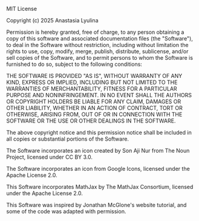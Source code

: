 MIT License

Copyright (c) 2025 Anastasia Lyulina

Permission is hereby granted, free of charge, to any person obtaining a copy
of this software and associated documentation files (the "Software"), to deal
in the Software without restriction, including without limitation the rights
to use, copy, modify, merge, publish, distribute, sublicense, and/or sell
copies of the Software, and to permit persons to whom the Software is
furnished to do so, subject to the following conditions:

THE SOFTWARE IS PROVIDED "AS IS", WITHOUT WARRANTY OF ANY KIND, EXPRESS OR
IMPLIED, INCLUDING BUT NOT LIMITED TO THE WARRANTIES OF MERCHANTABILITY,
FITNESS FOR A PARTICULAR PURPOSE AND NONINFRINGEMENT. IN NO EVENT SHALL THE
AUTHORS OR COPYRIGHT HOLDERS BE LIABLE FOR ANY CLAIM, DAMAGES OR OTHER
LIABILITY, WHETHER IN AN ACTION OF CONTRACT, TORT OR OTHERWISE, ARISING FROM,
OUT OF OR IN CONNECTION WITH THE SOFTWARE OR THE USE OR OTHER DEALINGS IN THE
SOFTWARE.

The above copyright notice and this permission notice shall be included in all
copies or substantial portions of the Software.

The Software incorporates an icon created by Son Aji Nur from The Noun Project,
licensed under CC BY 3.0.

The Software incorporates an icon from Google Icons, licensed under
the Apache License 2.0.

This Software incorporates MathJax by The MathJax Consortium, licensed under
the Apache License 2.0.

This Software was inspired by Jonathan McGlone's website tutorial,
and some of the code was adapted with permission.
